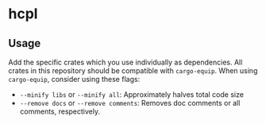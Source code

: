 # hcpl

## Usage

Add the specific crates which you use individually as dependencies. All crates
in this repository should be compatible with `cargo-equip`. When using
`cargo-equip`, consider using these flags:

- `--minify libs` or `--minify all`: Approximately halves total code size
- `--remove docs` or `--remove comments`: Removes doc comments or all comments,
  respectively.
